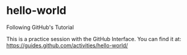 # hello-world
Following GitHub's Tutorial

This is a practice session with the GitHub Interface.
You can find it at: <https://guides.github.com/activities/hello-world/>
